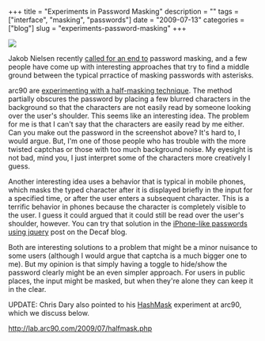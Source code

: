 +++
title = "Experiments in Password Masking"
description = ""
tags = ["interface", "masking", "passwords"]
date = "2009-07-13"
categories = ["blog"]
slug = "experiments-password-masking"
+++



  <div class="notebook-screenshot"><a href="http://lab.arc90.com/2009/07/halfmask.php"><img src="//media.konigi.com/notebook/halfmask.jpg" class="notebook-image" /></a></div><p>Jakob Nielsen recently <a href="http://www.useit.com/alertbox/passwords.html">called for an end to</a> password masking, and a few people have come up with interesting approaches that try to find a middle ground between the typical prractice of masking passwords with asterisks. </p>
<p>arc90 are <a href="http://lab.arc90.com/2009/07/halfmask.php">experimenting with a half-masking technique</a>. The method partially obscures the password by placing a few blurred characters in the background so that the characters are not easily read by someone looking over the user's shoulder. This seems like an interesting idea. The problem for me is that I can't say that the characters are easily read by me either. Can you make out the password in the screenshot above? It's hard to, I would argue. But, I'm one of those people who has trouble with the more twisted captchas or those with too much background noise. My eyesight is not bad, mind you, I just interpret some of the characters more creatively I guess. </p>
<p>Another interesting idea uses a behavior that is typical in mobile phones, which masks the typed character after it is displayed briefly in the input for a specified time, or after the user enters a subsequent character. This is a terrific behavior in phones because the character is completely visible to the user. I guess it could argued that it could still be read over the user's shoulder, however. You can try that solution in the <a href="http://blog.decaf.de/2009/07/iphone-like-password-fields-using-jquery/">iPhone-like passwords using jquery</a> post on the Decaf blog.</p>
<p>Both are interesting solutions to a problem that might be a minor nuisance to some users (although I would argue that captcha is a much bigger one to me). But my opinion is that simply having a toggle to hide/show the password clearly might be an even simpler approach. For users in public places, the input might be masked, but when they're alone they can keep it in the clear.</p>
<p>UPDATE: Chris Dary also pointed to his <a href="http://lab.arc90.com/2009/07/hashmask.php">HashMask</a> experiment at arc90, which we discuss below.</p>
    
  <a href="http://lab.arc90.com/2009/07/halfmask.php">http://lab.arc90.com/2009/07/halfmask.php</a>
